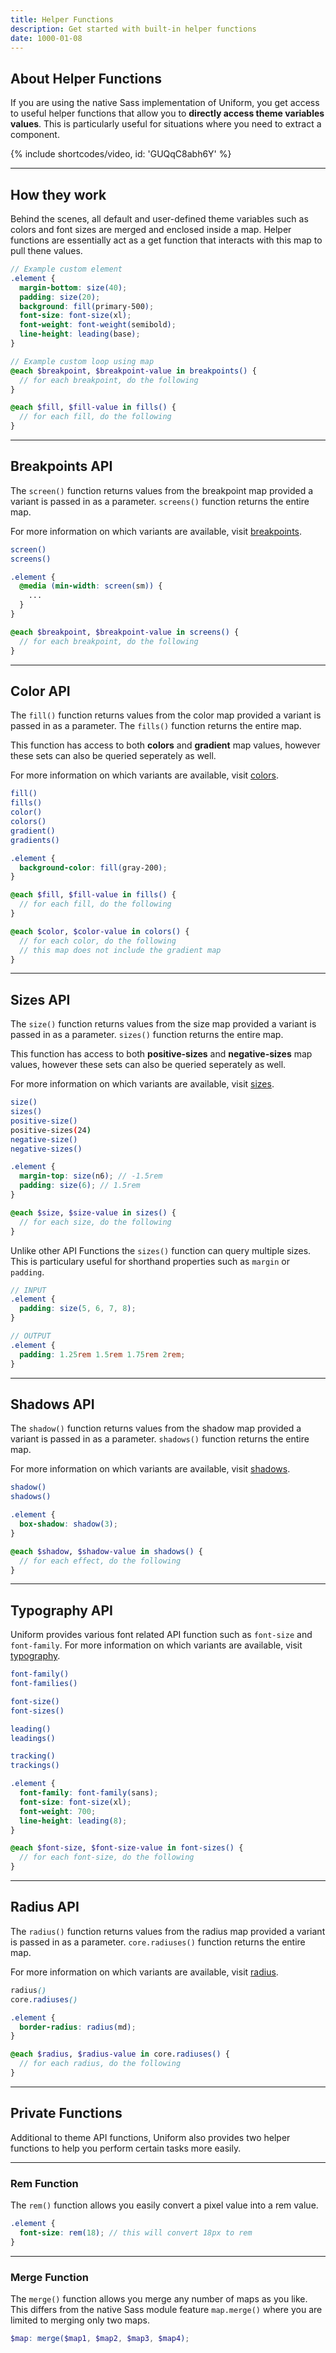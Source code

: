 ```yaml
---
title: Helper Functions
description: Get started with built-in helper functions
date: 1000-01-08
---
```


## About Helper Functions

If you are using the native Sass implementation of Uniform, you get access to useful helper functions that allow you to **directly access theme variables values**. This is particularly useful for situations where you need to extract a component.

{% include shortcodes/video, id: 'GUQqC8abh6Y' %}

---

## How they work

Behind the scenes, all default and user-defined theme variables such as colors and font sizes are merged and enclosed inside a map. Helper functions are essentially act as a get function that interacts with this map to pull thene values.

```scss
// Example custom element
.element {
  margin-bottom: size(40);
  padding: size(20);
  background: fill(primary-500);
  font-size: font-size(xl);
  font-weight: font-weight(semibold);
  line-height: leading(base);
}

// Example custom loop using map
@each $breakpoint, $breakpoint-value in breakpoints() {
  // for each breakpoint, do the following
}

@each $fill, $fill-value in fills() {
  // for each fill, do the following
}
```


---

## Breakpoints API

The `screen()` function returns values from the breakpoint map provided a variant is passed in as a parameter. `screens()` function returns the entire map.

For more information on which variants are available, visit <a class="hover.underline" href="/get-started/breakpoints">breakpoints</a>.

```bash
screen()
screens()
```

```scss
.element {
  @media (min-width: screen(sm)) {
    ...
  }
}

@each $breakpoint, $breakpoint-value in screens() {
  // for each breakpoint, do the following
}
```

---

## Color API

The `fill()` function returns values from the color map provided a variant is passed in as a parameter. The `fills()` function returns the entire map.

This function has access to both **colors** and **gradient** map values, however these sets can also be queried seperately as well.

For more information on which variants are available, visit <a class="hover.underline" href="/get-started/colors">colors</a>.

```bash
fill()
fills()
color()
colors()
gradient()
gradients()
```

```scss
.element {
  background-color: fill(gray-200);
}

@each $fill, $fill-value in fills() {
  // for each fill, do the following
}

@each $color, $color-value in colors() {
  // for each color, do the following
  // this map does not include the gradient map
}
```

---

## Sizes API

The `size()` function returns values from the size map provided a variant is passed in as a parameter. `sizes()` function returns the entire map.

This function has access to both **positive-sizes** and **negative-sizes** map values, however these sets can also be queried seperately as well.

For more information on which variants are available, visit <a class="hover.underline" href="/get-started/sizes">sizes</a>.

```bash
size()
sizes()
positive-size()
positive-sizes(24)
negative-size()
negative-sizes()
```

```scss
.element {
  margin-top: size(n6); // -1.5rem  
  padding: size(6); // 1.5rem
}

@each $size, $size-value in sizes() {
  // for each size, do the following
}
```

Unlike other API Functions the `sizes()` function can query multiple sizes. This is particulary useful for shorthand properties such as `margin` or `padding`.

```scss
// INPUT
.element {
  padding: size(5, 6, 7, 8);
}

// OUTPUT
.element {
  padding: 1.25rem 1.5rem 1.75rem 2rem;
}
```

---

## Shadows API

The `shadow()` function returns values from the shadow map provided a variant is passed in as a parameter. `shadows()` function returns the entire map.

For more information on which variants are available, visit <a class="hover.underline" href="/get-started/shadows">shadows</a>.

```bash
shadow()
shadows()
```

```scss
.element {
  box-shadow: shadow(3);
}

@each $shadow, $shadow-value in shadows() {
  // for each effect, do the following
}
```

---

## Typography API

Uniform provides various font related API function such as `font-size` and `font-family`. For more information on which variants are available, visit <a class="hover.underline" href="/get-started/typography">typography</a>.

```bash
font-family()
font-families()

font-size()
font-sizes()

leading()
leadings()

tracking()
trackings()
```

```scss
.element {
  font-family: font-family(sans);
  font-size: font-size(xl);
  font-weight: 700;
  line-height: leading(8);
}

@each $font-size, $font-size-value in font-sizes() {
  // for each font-size, do the following
}
```

---

## Radius API

The `radius()` function returns values from the radius map provided a variant is passed in as a parameter. `core.radiuses()` function returns the entire map.

For more information on which variants are available, visit <a class="hover.underline" href="/get-started/radius">radius</a>.

```scss
radius()
core.radiuses()
```

```scss
.element {
  border-radius: radius(md);
}

@each $radius, $radius-value in core.radiuses() {
  // for each radius, do the following
}
```

---

## Private Functions

Additional to theme API functions, Uniform also provides two helper functions to help you perform certain tasks more easily.

---

### Rem Function

The `rem()` function allows you easily convert a pixel value into a rem value.

```scss
.element {
  font-size: rem(18); // this will convert 18px to rem
}
```

---

### Merge Function

The `merge()` function allows you merge any number of maps as you like. This differs from the native Sass module feature `map.merge()` where you are limited to merging only two maps.

```scss
$map: merge($map1, $map2, $map3, $map4);
```
